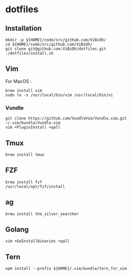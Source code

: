 # dotfiles

## Installation

```
mkdir -p ${HOME}/code/src/github.com/ViBiOh/
cd ${HOME}/code/src/github.com/ViBiOh/
git clone git@github.com:ViBiOh/dotfiles.git
./dotfiles/install.sh
```

## Vim

For MacOS :

```
brew install vim
sudo ln -s /usr/local/bin/vim /usr/local/bin/vi
```

### Vundle

```
git clone https://github.com/VundleVim/Vundle.vim.git ~/.vim/bundle/Vundle.vim
vim +PluginInstall +qall
```

## Tmux

```
brew install tmux
```

## FZF

```
brew install fzf
/usr/local/opt/fzf/install
```

## ag

```
brew install the_silver_searcher
```

## Golang

```
vim +GoInstallBinaries +qall
```

## Tern

```
npm install --prefix ${HOME}/.vim/bundle/tern_for_vim
```

